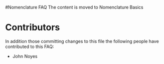#Nomenclature FAQ 
The content is moved to Nomenclature Basics


# Contributors

In addition those committing changes to this file the following people have contributed to this FAQ:

* John Noyes

